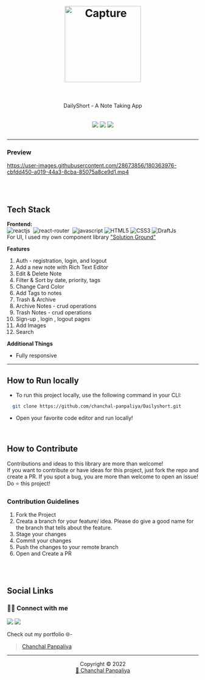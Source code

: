 
<h1 align="center">
  <br />
  <a href="https://dailyshort.netlify.app/">
      <img src="https://user-images.githubusercontent.com/28673856/180363258-c51f06f5-2f78-4277-b492-e09fe4533cfb.png" alt="Capture" width="200"></a>
  <br />
  <br />
</h1>
<p align="center"> DailyShort - A Note Taking App</p>
<br />

<div align="center">
<img src="https://img.shields.io/badge/version-v1-green" align="center"/>
<img src="https://img.shields.io/badge/label-open--source-blue" align="center"/>
<img src="https://api.netlify.com/api/v1/badges/8b083945-912e-4f2d-90fd-9f8bcf06aeee/deploy-status" align="center"/>
</div>
<br />
<hr/>
<h3> Preview </h3>



https://user-images.githubusercontent.com/28673856/180363976-cbfdd450-a019-44a3-8cba-85075a8ce9d1.mp4



<br/><br/>
## **Tech Stack**
**Frontend:**
<br />
![reactjs](https://img.shields.io/badge/React-20232A?style=for-the-badge&logo=react&logoColor=61DAFB)&nbsp;
![react-router](https://img.shields.io/badge/React_Router-CA4245?style=for-the-badge&logo=react-router&logoColor=white)&nbsp;
![javascript](https://img.shields.io/badge/JavaScript-323330?style=for-the-badge&logo=javascript&logoColor=F7DF1E)
![HTML5](https://img.shields.io/badge/html5-%23E34F26.svg?style=for-the-badge&logo=html5&logoColor=white)
![CSS3](https://img.shields.io/badge/css3-%231572B6.svg?style=for-the-badge&logo=css3&logoColor=white)
![DraftJs](https://img.shields.io/badge/draft.js-%231572B6.svg?style=for-the-badge&logo=draft.js&logoColor=white)
<br/>
For UI, I used my own component library <a href="https://solutionground.netlify.app/"> "Solution Ground" </a>
<br/>

<b> Features </b>

<ol>
  <li> Auth - registration, login, and logout </li>
  <li> Add a new note with Rich Text Editor </li>
  <li> Edit & Delete Note </li>
  <li> Filter & Sort by date, priority, tags</li>
  <li> Change Card Color </li>
  <li> Add Tags to notes</li>
  <li> Trash & Archive</li>
  <li> Archive Notes - crud operations </li>
  <li> Trash Notes - crud operations </li>
  <li> Sign-up , login , logout pages</li>
  <li> Add Images </li>
  <li> Search </li>
</ol>

<b> Additional Things </b>
 - Fully responsive
<hr/>

<!-- HOW TO RUN LOCALLY -->

## **How to Run locally**
- To run this project locally, use the following command in your CLI:

```bash
  git clone https://github.com/chanchal-panpaliya/Dailyshort.git
```
- Open your favorite code editor and run locally!

<br />
<!-- CONTRIBUTING -->

## **How to Contribute**

Contributions and ideas to this library are more than welcome! <br />
If you want to contribute or have ideas for this project, just fork the repo and create a PR. If you spot a bug, you are more than welcome to open an issue! Do ⭐ this project! 

### Contribution Guidelines
1. Fork the Project
2. Creata a branch for your feature/ idea. Please do give a good name for the branch that tells about the feature.
3. Stage your changes
4. Commit your changes
5. Push the changes to your remote branch
6. Open and Create a PR

<br />
<br />
<!-- SOCIAL LINKS -->

## **Social Links**
<!-- SOCIAL LINKS -->

<h3> 👨‍💻 Connect with me </h3>

<a href="https://twitter.com/CPanpaliya"><img src="https://img.shields.io/badge/Twitter-1DA1F2?style=for-the-badge&logo=twitter&logoColor=white"/></a>
<a href="https://www.linkedin.com/in/chanchal-panpaliya/"><img src="https://img.shields.io/badge/LinkedIn-0077B5?style=for-the-badge&logo=linkedin&logoColor=white"/></a>


Check out my portfolio 🌐-
> [Chanchal Panpaliya](https://chanchal-panpaliya.netlify.app/) 
<hr />
<p align="center">Copyright &copy; 2022 
  <br />
  <a href="https://chanchal-panpaliya.netlify.app/">🚀 Chanchal Panpaliya </a>
</p>
